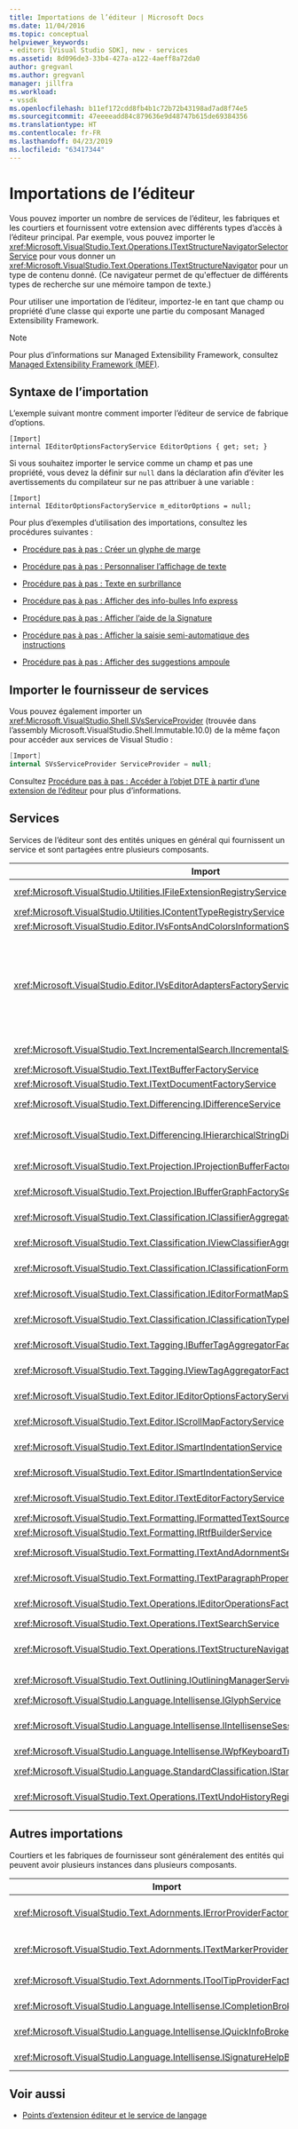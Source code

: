 ```yaml
---
title: Importations de l’éditeur | Microsoft Docs
ms.date: 11/04/2016
ms.topic: conceptual
helpviewer_keywords:
- editors [Visual Studio SDK], new - services
ms.assetid: 8d096de3-33b4-427a-a122-4aeff8a72da0
author: gregvanl
ms.author: gregvanl
manager: jillfra
ms.workload:
- vssdk
ms.openlocfilehash: b11ef172cdd8fb4b1c72b72b43198ad7ad8f74e5
ms.sourcegitcommit: 47eeeeadd84c879636e9d48747b615de69384356
ms.translationtype: HT
ms.contentlocale: fr-FR
ms.lasthandoff: 04/23/2019
ms.locfileid: "63417344"
---
```

# <a name="editor-imports"></a>Importations de l’éditeur
Vous pouvez importer un nombre de services de l’éditeur, les fabriques et les courtiers et fournissent votre extension avec différents types d’accès à l’éditeur principal. Par exemple, vous pouvez importer le <xref:Microsoft.VisualStudio.Text.Operations.ITextStructureNavigatorSelectorService> pour vous donner un <xref:Microsoft.VisualStudio.Text.Operations.ITextStructureNavigator> pour un type de contenu donné. (Ce navigateur permet de qu'effectuer de différents types de recherche sur une mémoire tampon de texte.)

 Pour utiliser une importation de l’éditeur, importez-le en tant que champ ou propriété d’une classe qui exporte une partie du composant Managed Extensibility Framework.

> [!NOTE]
> Pour plus d’informations sur Managed Extensibility Framework, consultez [Managed Extensibility Framework (MEF)](/dotnet/framework/mef/index).

## <a name="import-syntax"></a>Syntaxe de l’importation
 L’exemple suivant montre comment importer l’éditeur de service de fabrique d’options.

```
[Import]
internal IEditorOptionsFactoryService EditorOptions { get; set; }
```

 Si vous souhaitez importer le service comme un champ et pas une propriété, vous devez la définir sur `null` dans la déclaration afin d’éviter les avertissements du compilateur sur ne pas attribuer à une variable :

```
[Import]
internal IEditorOptionsFactoryService m_editorOptions = null;
```

 Pour plus d’exemples d’utilisation des importations, consultez les procédures suivantes :

- [Procédure pas à pas : Créer un glyphe de marge](../extensibility/walkthrough-creating-a-margin-glyph.md)

- [Procédure pas à pas : Personnaliser l’affichage de texte](../extensibility/walkthrough-customizing-the-text-view.md)

- [Procédure pas à pas : Texte en surbrillance](../extensibility/walkthrough-highlighting-text.md)

- [Procédure pas à pas : Afficher des info-bulles Info express](../extensibility/walkthrough-displaying-quickinfo-tooltips.md)

- [Procédure pas à pas : Afficher l’aide de la Signature](../extensibility/walkthrough-displaying-signature-help.md)

- [Procédure pas à pas : Afficher la saisie semi-automatique des instructions](../extensibility/walkthrough-displaying-statement-completion.md)

- [Procédure pas à pas : Afficher des suggestions ampoule](../extensibility/walkthrough-displaying-light-bulb-suggestions.md)

## <a name="import-the-service-provider"></a>Importer le fournisseur de services
 Vous pouvez également importer un <xref:Microsoft.VisualStudio.Shell.SVsServiceProvider> (trouvée dans l’assembly Microsoft.VisualStudio.Shell.Immutable.10.0) de la même façon pour accéder aux services de Visual Studio :

```csharp
[Import]
internal SVsServiceProvider ServiceProvider = null;
```

 Consultez [Procédure pas à pas : Accéder à l’objet DTE à partir d’une extension de l’éditeur](../extensibility/walkthrough-accessing-the-dte-object-from-an-editor-extension.md) pour plus d’informations.

## <a name="services"></a>Services
 Services de l’éditeur sont des entités uniques en général qui fournissent un service et sont partagées entre plusieurs composants.

|Import|Fournit|
|------------|--------------|
|<xref:Microsoft.VisualStudio.Utilities.IFileExtensionRegistryService>|La relation entre les extensions de fichier et <xref:Microsoft.VisualStudio.Utilities.IContentType> objets.|
|<xref:Microsoft.VisualStudio.Utilities.IContentTypeRegistryService>|Collection d'objets <xref:Microsoft.VisualStudio.Utilities.IContentType>.|
|<xref:Microsoft.VisualStudio.Editor.IVsFontsAndColorsInformationService>|<xref:Microsoft.VisualStudio.Editor.IVsFontsAndColorsInformation> Objets.|
|<xref:Microsoft.VisualStudio.Editor.IVsEditorAdaptersFactoryService>|Plusieurs objets de carte de l’éditeur :<br /><br /> <xref:Microsoft.VisualStudio.TextManager.Interop.IVsCodeWindow><br /><br /> <xref:Microsoft.VisualStudio.TextManager.Interop.IVsTextBuffer><br /><br /> <xref:Microsoft.VisualStudio.TextManager.Interop.IVsTextBufferCoordinator><br /><br /> <xref:Microsoft.VisualStudio.TextManager.Interop.IVsTextView>|
|<xref:Microsoft.VisualStudio.Text.IncrementalSearch.IIncrementalSearchFactoryService>|Un <xref:Microsoft.VisualStudio.Text.IncrementalSearch.IIncrementalSearch> objet pour un affichage de texte donné.|
|<xref:Microsoft.VisualStudio.Text.ITextBufferFactoryService>|Élément <xref:Microsoft.VisualStudio.Text.ITextBuffer>.|
|<xref:Microsoft.VisualStudio.Text.ITextDocumentFactoryService>|Élément <xref:Microsoft.VisualStudio.Text.ITextDocument>.|
|<xref:Microsoft.VisualStudio.Text.Differencing.IDifferenceService>|Un <xref:Microsoft.VisualStudio.Text.Differencing.IDifferenceCollection%601> des différences.|
|<xref:Microsoft.VisualStudio.Text.Differencing.IHierarchicalStringDifferenceService>|Un <xref:Microsoft.VisualStudio.Text.Differencing.IHierarchicalDifferenceCollection> des différences.|
|<xref:Microsoft.VisualStudio.Text.Projection.IProjectionBufferFactoryService>|Un <xref:Microsoft.VisualStudio.Text.Projection.IProjectionBuffer> ou un <xref:Microsoft.VisualStudio.Text.Projection.IElisionBuffer>.|
|<xref:Microsoft.VisualStudio.Text.Projection.IBufferGraphFactoryService>|Un <xref:Microsoft.VisualStudio.Text.Projection.IBufferGraph> pour un ensemble de <xref:Microsoft.VisualStudio.Text.ITextBuffer> objets.|
|<xref:Microsoft.VisualStudio.Text.Classification.IClassifierAggregatorService>|Un <xref:Microsoft.VisualStudio.Text.Classification.IClassifier> pour un <xref:Microsoft.VisualStudio.Text.ITextBuffer>.|
|<xref:Microsoft.VisualStudio.Text.Classification.IViewClassifierAggregatorService>|Un <xref:Microsoft.VisualStudio.Text.Classification.IClassifier> pour un <xref:Microsoft.VisualStudio.Text.Editor.ITextView>.|
|<xref:Microsoft.VisualStudio.Text.Classification.IClassificationFormatMapService>|Un <xref:Microsoft.VisualStudio.Text.Classification.IClassificationFormatMap> pour un <xref:Microsoft.VisualStudio.Text.Editor.ITextView>.|
|<xref:Microsoft.VisualStudio.Text.Classification.IEditorFormatMapService>|Un <xref:Microsoft.VisualStudio.Text.Classification.IEditorFormatMap> pour un <xref:Microsoft.VisualStudio.Text.Editor.ITextView>.|
|<xref:Microsoft.VisualStudio.Text.Classification.IClassificationTypeRegistryService>|Gère la collection de <xref:Microsoft.VisualStudio.Text.Classification.IClassificationType> objets.|
|<xref:Microsoft.VisualStudio.Text.Tagging.IBufferTagAggregatorFactoryService>|Un <xref:Microsoft.VisualStudio.Text.Tagging.ITagAggregator%601> une mémoire tampon de texte.|
|<xref:Microsoft.VisualStudio.Text.Tagging.IViewTagAggregatorFactoryService>|Un <xref:Microsoft.VisualStudio.Text.Tagging.ITagAggregator%601> pour un affichage de texte.|
|<xref:Microsoft.VisualStudio.Text.Editor.IEditorOptionsFactoryService>|Le <xref:Microsoft.VisualStudio.Text.Editor.IEditorOptions> pour l’étendue spécifiée.|
|<xref:Microsoft.VisualStudio.Text.Editor.IScrollMapFactoryService>|Un <xref:Microsoft.VisualStudio.Text.Editor.IScrollMap> pour un affichage de texte.|
|<xref:Microsoft.VisualStudio.Text.Editor.ISmartIndentationService>|Un <xref:Microsoft.VisualStudio.Text.Editor.ISmartIndent> pour un <xref:Microsoft.VisualStudio.Text.Editor.ITextView>.|
|<xref:Microsoft.VisualStudio.Text.Editor.ISmartIndentationService>|Obtient la mise en retrait automatique le <xref:Microsoft.VisualStudio.Text.Editor.ISmartIndentProvider> objets.|
|<xref:Microsoft.VisualStudio.Text.Editor.ITextEditorFactoryService>|Gère la <xref:Microsoft.VisualStudio.Text.Editor.IWpfTextViewHost> pour un <xref:Microsoft.VisualStudio.Text.Editor.IWpfTextView>.|
|<xref:Microsoft.VisualStudio.Text.Formatting.IFormattedTextSourceFactoryService>|Élément <xref:Microsoft.VisualStudio.Text.Formatting.IFormattedLineSource>.|
|<xref:Microsoft.VisualStudio.Text.Formatting.IRtfBuilderService>|Génère du texte au format RTF à partir d’un jeu d’étendues d’instantanés.|
|<xref:Microsoft.VisualStudio.Text.Formatting.ITextAndAdornmentSequencerFactoryService>|Un <xref:Microsoft.VisualStudio.Text.Formatting.ITextAndAdornmentSequencer> pour un <xref:Microsoft.VisualStudio.Text.Editor.ITextView>.|
|<xref:Microsoft.VisualStudio.Text.Formatting.ITextParagraphPropertiesFactoryService>|Un <xref:System.Windows.Media.TextFormatting.TextParagraphProperties> pour mettre en forme des lignes de texte dans une vue.|
|<xref:Microsoft.VisualStudio.Text.Operations.IEditorOperationsFactoryService>|Un <xref:Microsoft.VisualStudio.Text.Operations.IEditorOperations> de l’objet pour un <xref:Microsoft.VisualStudio.Text.Editor.ITextView>.|
|<xref:Microsoft.VisualStudio.Text.Operations.ITextSearchService>|Recherche un instantané de texte.|
|<xref:Microsoft.VisualStudio.Text.Operations.ITextStructureNavigatorSelectorService>|Un <xref:Microsoft.VisualStudio.Text.Operations.ITextStructureNavigator> pour un <xref:Microsoft.VisualStudio.Text.ITextBuffer> par <xref:Microsoft.VisualStudio.Utilities.IContentType>.|
|<xref:Microsoft.VisualStudio.Text.Outlining.IOutliningManagerService>|Un <xref:Microsoft.VisualStudio.Text.Outlining.IOutliningManager> pour un affichage de texte.|
|<xref:Microsoft.VisualStudio.Language.Intellisense.IGlyphService>|Un jeu standard de glyphes.|
|<xref:Microsoft.VisualStudio.Language.Intellisense.IIntellisenseSessionStackMapService>|Un <xref:Microsoft.VisualStudio.Language.Intellisense.IIntellisenseSessionStack> pour un <xref:Microsoft.VisualStudio.Text.Editor.ITextView>.|
|<xref:Microsoft.VisualStudio.Language.Intellisense.IWpfKeyboardTrackingService>|Effectue le suivi du clavier gestion.|
|<xref:Microsoft.VisualStudio.Language.StandardClassification.IStandardClassificationService>|Standard <xref:Microsoft.VisualStudio.Text.Classification.IClassificationType> objets.|
|<xref:Microsoft.VisualStudio.Text.Operations.ITextUndoHistoryRegistry>|Maintient la relation entre les mémoires tampons de texte et <xref:Microsoft.VisualStudio.Text.Operations.ITextUndoHistory> objets.|

## <a name="other-imports"></a>Autres importations
 Courtiers et les fabriques de fournisseur sont généralement des entités qui peuvent avoir plusieurs instances dans plusieurs composants.

|Import|Fournit|
|------------|--------------|
|<xref:Microsoft.VisualStudio.Text.Adornments.IErrorProviderFactory>|Un <xref:Microsoft.VisualStudio.Text.Tagging.SimpleTagger%601> de type <xref:Microsoft.VisualStudio.Text.Tagging.ErrorTag>) pour la mémoire tampon donnée.|
|<xref:Microsoft.VisualStudio.Text.Adornments.ITextMarkerProviderFactory>|Une balise de marqueur de texte (un <xref:Microsoft.VisualStudio.Text.Tagging.SimpleTagger%601> de type <xref:Microsoft.VisualStudio.Text.Tagging.TextMarkerTag>).|
|<xref:Microsoft.VisualStudio.Text.Adornments.IToolTipProviderFactory>|Un <xref:Microsoft.VisualStudio.Text.Adornments.IToolTipProvider> pour une donnée <xref:Microsoft.VisualStudio.Text.Editor.ITextView>.|
|<xref:Microsoft.VisualStudio.Language.Intellisense.ICompletionBroker>|Élément <xref:Microsoft.VisualStudio.Language.Intellisense.ICompletionSession>.|
|<xref:Microsoft.VisualStudio.Language.Intellisense.IQuickInfoBroker>|Élément <xref:Microsoft.VisualStudio.Language.Intellisense.IQuickInfoSession>.|
|<xref:Microsoft.VisualStudio.Language.Intellisense.ISignatureHelpBroker>|Élément <xref:Microsoft.VisualStudio.Language.Intellisense.ISignatureHelpSession>.|

## <a name="see-also"></a>Voir aussi
- [Points d’extension éditeur et le service de langage](../extensibility/language-service-and-editor-extension-points.md)
